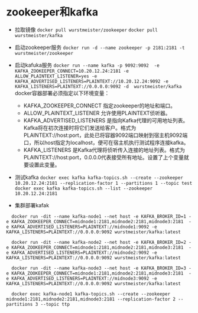 <!--
 * @Descripttion: 
 * @Author: guox
 * @Date: 2020-09-21 16:58:29
 * @LastEditors: guox
-->
# zookeeper和kafka

+ 拉取镜像
`docker pull wurstmeister/zookeeper`
`docker pull wurstmeister/kafka`

+ 启动zookeeper服务
`docker run -d --name zookeeper -p 2181:2181 -t wurstmeister/zookeeper`

+ 启动kafuka服务
 `docker run --name kafka -p 9092:9092  -e KAFKA_ZOOKEEPER_CONNECT=10.20.12.24:2181 -e ALLOW_PLAINTEXT_LISTENER=yes -e KAFKA_ADVERTISED_LISTENERS=PLAINTEXT://10.20.12.24:9092 -e KAFKA_LISTENERS=PLAINTEXT://0.0.0.0:9092 -d  wurstmeister/kafka`
docker容器部署必须指定以下环境变量：
  + KAFKA_ZOOKEEPER_CONNECT      指定zookeeper的地址和端口。
  + ALLOW_PLAINTEXT_LISTENER      允许使用PLAINTEXT侦听器。
  + KAFKA_ADVERTISED_LISTENERS      是指向Kafka代理的可用地址列表。 Kafka将在初次连接时将它们发送给客户。格式为PLAINTEXT://host:port，此处已将容器9092端口映射到宿主机9092端口，所以host指定为localhost，便可在宿主机执行测试程序连接kafka。
  + KAFKA_LISTENERS      是Kafka代理将侦听传入连接的地址列表。格式为PLAINTEXT://host:port，0.0.0.0代表接受所有地址。设置了上个变量就要设置此变量。

+ 测试kafka
  `docker exec kafka kafka-topics.sh --create --zookeeper 10.20.12.24:2181 --replication-factor 1 --partitions 1 --topic test`
  `docker exec kafka kafka-topics.sh --list --zookeeper 10.20.12.24:2181`


+ 集群部署kafak
~~~
  docker run -dit --name kafka-node1 --net host -e KAFKA_BROKER_ID=1 -e KAFKA_ZOOKEEPER_CONNECT=midnode1:2181,midnode2:2181,midnode3:2181  -e KAFKA_ADVERTISED_LISTENERS=PLAINTEXT://midnode1:9092 -e KAFKA_LISTENERS=PLAINTEXT://0.0.0.0:9092 wurstmeister/kafka:latest

  docker run -dit --name kafka-node2 --net host -e KAFKA_BROKER_ID=2 -e KAFKA_ZOOKEEPER_CONNECT=midnode1:2181,midnode2:2181,midnode3:2181  -e KAFKA_ADVERTISED_LISTENERS=PLAINTEXT://midnode2:9092 -e KAFKA_LISTENERS=PLAINTEXT://0.0.0.0:9092 wurstmeister/kafka:latest

  docker run -dit --name kafka-node3 --net host -e KAFKA_BROKER_ID=3 -e KAFKA_ZOOKEEPER_CONNECT=midnode1:2181,midnode2:2181,midnode3:2181  -e KAFKA_ADVERTISED_LISTENERS=PLAINTEXT://midnode3:9092 -e KAFKA_LISTENERS=PLAINTEXT://0.0.0.0:9092 wurstmeister/kafka:latest

  docker exec kafka-node1 kafka-topics.sh --create --zookeeper midnode1:2181,midnode2:2181,midnode3:2181 --replication-factor 2 --partitions 3 --topic ttp
~~~